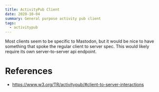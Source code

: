 ```yaml
---
title: ActivityPub Client
date: 2020-10-04
summary: General purpose activity pub client
tags:
  - activitypub
---
```


Most clients seem to be specific to Mastodon, but it would be nice to have something that spoke the regular client to server spec. This would likely require its own server-to-server api endpoint.

# References

- <https://www.w3.org/TR/activitypub/#client-to-server-interactions>
